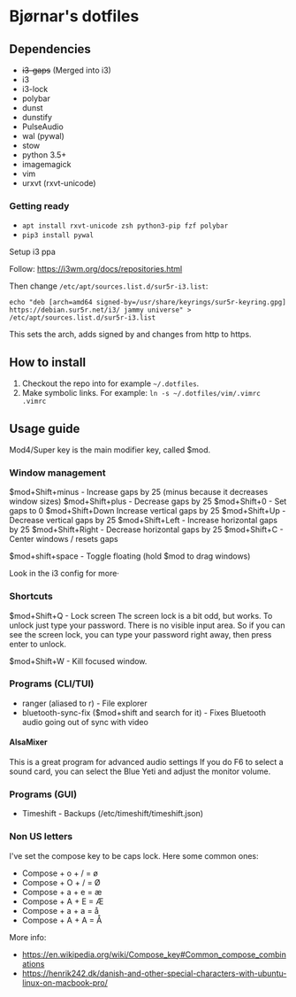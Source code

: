 # Bjørnar's dotfiles

## Dependencies

- ~~i3-gaps~~ (Merged into i3)
- i3
- i3-lock
- polybar
- dunst
- dunstify
- PulseAudio
- wal (pywal)
- stow
- python 3.5+
- imagemagick
- vim
- urxvt (rxvt-unicode)

### Getting ready

- `apt install rxvt-unicode zsh python3-pip fzf polybar`
- `pip3 install pywal`

Setup i3 ppa

Follow: https://i3wm.org/docs/repositories.html

Then change `/etc/apt/sources.list.d/sur5r-i3.list`:

`echo "deb [arch=amd64 signed-by=/usr/share/keyrings/sur5r-keyring.gpg] https://debian.sur5r.net/i3/ jammy universe" > /etc/apt/sources.list.d/sur5r-i3.list`

This sets the arch, adds signed by and changes from http to https.

## How to install

1. Checkout the repo into for example `~/.dotfiles`.
2. Make symbolic links. For example: `ln -s ~/.dotfiles/vim/.vimrc .vimrc`

## Usage guide

Mod4/Super key is the main modifier key, called $mod.

### Window management

$mod+Shift+minus - Increase gaps by 25 (minus because it decreases window sizes)
$mod+Shift+plus - Decrease gaps by 25
$mod+Shift+0 - Set gaps to 0
$mod+Shift+Down Increase vertical gaps by 25
$mod+Shift+Up - Decrease vertical gaps by 25
$mod+Shift+Left - Increase horizontal gaps by 25
$mod+Shift+Right - Decrease horizontal gaps by 25
$mod+Shift+C - Center windows / resets gaps

$mod+shift+space - Toggle floating (hold $mod to drag windows)

Look in the i3 config for more·

### Shortcuts

$mod+Shift+Q - Lock screen
The screen lock is a bit odd, but works. To unlock just type your password. There is no visible input area. So if you can see the screen lock, you can type your password right away, then press enter to unlock.

$mod+Shift+W - Kill focused window.

### Programs (CLI/TUI)

- ranger (aliased to r) - File explorer
- bluetooth-sync-fix ($mod+shift and search for it) - Fixes Bluetooth audio going out of sync with video

#### AlsaMixer

This is a great program for advanced audio settings
If you do F6 to select a sound card, you can select the Blue Yeti and adjust the monitor volume.

### Programs (GUI)

- Timeshift - Backups (/etc/timeshift/timeshift.json)

### Non US letters

I've set the compose key to be caps lock.
Here some common ones:

- Compose + o + / = ø
- Compose + O + / = Ø
- Compose + a + e = æ
- Compose + A + E = Æ
- Compose + a + a = å
- Compose + A + A = Å

More info:
- https://en.wikipedia.org/wiki/Compose_key#Common_compose_combinations
- https://henrik242.dk/danish-and-other-special-characters-with-ubuntu-linux-on-macbook-pro/